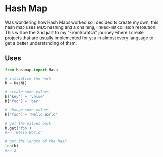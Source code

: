 # Hash Map
Was wondering how Hash Maps worked so I decided to create my own, this hash map uses MD5 hashing and a chaining, linked-list collision resolution. This will be the 2nd part to my "FromScratch" journey where I create projects that are usually implemented for you in almost every language to get a better understanding of them.

## Uses
```python
from hashmap import Hash

# initialise the hash
h = Hash()

# create some values
h['key'] = 'value'
h['foo'] = 'bar'

# change some values
h['foo'] = 'Hello World'

# get the values back
h.get('foo')
#>> 'Hello World'

# get the length of the hash
len(h)
#>> 2
```

